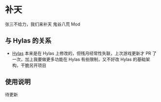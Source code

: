 # 补天
张三不给力，我们来补天
鬼谷八荒 Mod
 
## 与 Hylas 的关系
- [Hylas](https://github.com/lolligun/ModBahuang/tree/master/Hylas)
本来是在 Hylas 上修改的，但残月经常性失联，上次游戏更新才 PR 了一次，加上我要做更多功能在 Hylas 有些限制，又不好改 Hylas 的基础架构，干脆另开项目

## 使用说明
待更新
